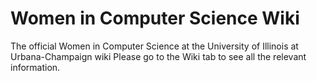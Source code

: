 # Women in Computer Science Wiki
The official Women in Computer Science at the University of Illinois at Urbana-Champaign wiki
Please go to the Wiki tab to see all the relevant information.

